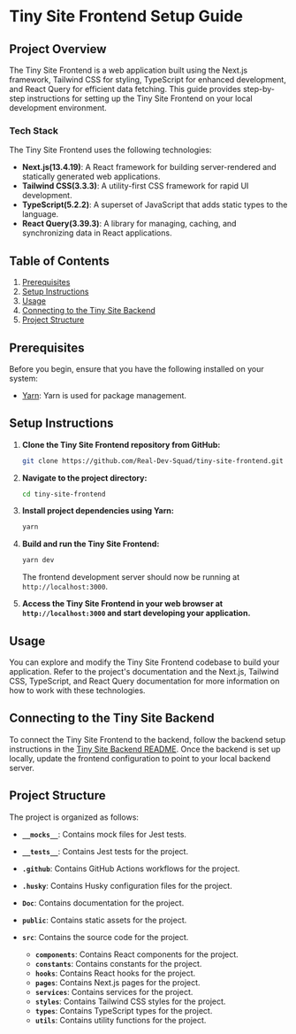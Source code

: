 # Tiny Site Frontend Setup Guide

## Project Overview

The Tiny Site Frontend is a web application built using the Next.js framework, Tailwind CSS for styling, TypeScript for enhanced development, and React Query for efficient data fetching. This guide provides step-by-step instructions for setting up the Tiny Site Frontend on your local development environment.

### Tech Stack

The Tiny Site Frontend uses the following technologies:

- **Next.js(13.4.19)**: A React framework for building server-rendered and statically generated web applications.
- **Tailwind CSS(3.3.3)**: A utility-first CSS framework for rapid UI development.
- **TypeScript(5.2.2)**: A superset of JavaScript that adds static types to the language.
- **React Query(3.39.3)**: A library for managing, caching, and synchronizing data in React applications.

## Table of Contents

1. [Prerequisites](#prerequisites)
2. [Setup Instructions](#setup-instructions)
3. [Usage](#usage)
4. [Connecting to the Tiny Site Backend](#connecting-to-the-tiny-site-backend)
5. [Project Structure](#project-structure)

## Prerequisites

Before you begin, ensure that you have the following installed on your system:

- [Yarn](https://yarnpkg.com/getting-started/install): Yarn is used for package management.

## Setup Instructions

1. **Clone the Tiny Site Frontend repository from GitHub:**

   ```bash
   git clone https://github.com/Real-Dev-Squad/tiny-site-frontend.git
   ```

2. **Navigate to the project directory:**

   ```bash
   cd tiny-site-frontend
   ```

3. **Install project dependencies using Yarn:**

   ```bash
   yarn
   ```

4. **Build and run the Tiny Site Frontend:**

   ```bash
   yarn dev
   ```

   The frontend development server should now be running at `http://localhost:3000`.

5. **Access the Tiny Site Frontend in your web browser at `http://localhost:3000` and start developing your application.**

## Usage

You can explore and modify the Tiny Site Frontend codebase to build your application. Refer to the project's documentation and the Next.js, Tailwind CSS, TypeScript, and React Query documentation for more information on how to work with these technologies.

## Connecting to the Tiny Site Backend

To connect the Tiny Site Frontend to the backend, follow the backend setup instructions in the [Tiny Site Backend README](https://github.com/Real-Dev-Squad/tiny-site-backend/blob/develop/README.md). Once the backend is set up locally, update the frontend configuration to point to your local backend server.

## Project Structure

The project is organized as follows:

- **`__mocks__`**: Contains mock files for Jest tests.
- **`__tests__`**: Contains Jest tests for the project.
- **`.github`**: Contains GitHub Actions workflows for the project.
- **`.husky`**: Contains Husky configuration files for the project.
- **`Doc`**: Contains documentation for the project.
- **`public`**: Contains static assets for the project.
- **`src`**: Contains the source code for the project.

   - **`components`**: Contains React components for the project.
   - **`constants`**: Contains constants for the project.
   - **`hooks`**: Contains React hooks for the project.
   - **`pages`**: Contains Next.js pages for the project.
   - **`services`**: Contains services for the project.
   - **`styles`**: Contains Tailwind CSS styles for the project.
   - **`types`**: Contains TypeScript types for the project.
   - **`utils`**: Contains utility functions for the project.

